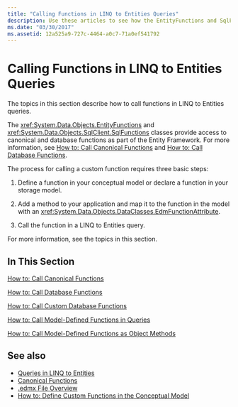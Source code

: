 ```yaml
---
title: "Calling Functions in LINQ to Entities Queries"
description: Use these articles to see how the EntityFunctions and SqlFunctions classes provide access to canonical and database functions as part of the Entity Framework.
ms.date: "03/30/2017"
ms.assetid: 12a525a9-727c-4464-a0c7-71a0ef541792
---
```

# Calling Functions in LINQ to Entities Queries
The topics in this section describe how to call functions in LINQ to Entities queries.  
  
 The <xref:System.Data.Objects.EntityFunctions> and <xref:System.Data.Objects.SqlClient.SqlFunctions> classes provide access to canonical and database functions as part of the Entity Framework. For more information, see [How to: Call Canonical Functions](how-to-call-canonical-functions.md) and [How to: Call Database Functions](how-to-call-database-functions.md).  
  
 The process for calling a custom function requires three basic steps:  
  
1. Define a function in your conceptual model or declare a function in your storage model.  
  
2. Add a method to your application and map it to the function in the model with an <xref:System.Data.Objects.DataClasses.EdmFunctionAttribute>.  
  
3. Call the function in a LINQ to Entities query.  
  
 For more information, see the topics in this section.  
  
## In This Section  
 [How to: Call Canonical Functions](how-to-call-canonical-functions.md)  
  
 [How to: Call Database Functions](how-to-call-database-functions.md)  
  
 [How to: Call Custom Database Functions](how-to-call-custom-database-functions.md)  
  
 [How to: Call Model-Defined Functions in Queries](how-to-call-model-defined-functions-in-queries.md)  
  
 [How to: Call Model-Defined Functions as Object Methods](how-to-call-model-defined-functions-as-object-methods.md)  
  
## See also

- [Queries in LINQ to Entities](queries-in-linq-to-entities.md)
- [Canonical Functions](canonical-functions.md)
- [.edmx File Overview](https://docs.microsoft.com/previous-versions/dotnet/netframework-4.0/cc982042(v=vs.100))
- [How to: Define Custom Functions in the Conceptual Model](https://docs.microsoft.com/previous-versions/dotnet/netframework-4.0/dd456812(v=vs.100))
